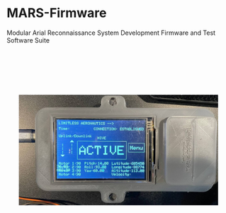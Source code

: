 # MARS-Firmware

Modular Arial Reconnaissance System Development Firmware and Test Software Suite

<p align = "center">
<img src = "https://github.com/nyameaama/MARS-GCS/blob/main/assets/photo_2023-05-22%2020.32.45.jpeg" style="transform: rotate(270deg); width = "600" height = "450"/>
</p>
